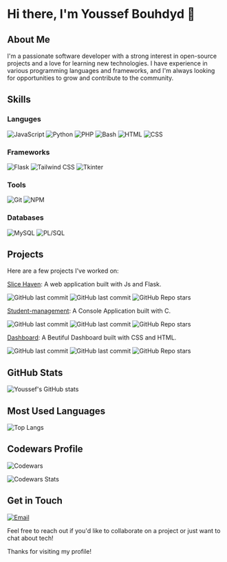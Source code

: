 # Hi there, I'm Youssef Bouhdyd 👋

## About Me
I'm a passionate software developer with a strong interest in open-source projects and a love for learning new technologies. I have experience in various programming languages and frameworks, and I'm always looking for opportunities to grow and contribute to the community.

## Skills

### Languges
![JavaScript](https://img.shields.io/badge/JavaScript-F7DF1E?style=for-the-badge&logo=javascript&logoColor=black)
![Python](https://img.shields.io/badge/Python-3776AB?style=for-the-badge&logo=python&logoColor=white)
![PHP](https://img.shields.io/badge/PHP-777BB4?style=for-the-badge&logo=php&logoColor=white)
![Bash](https://img.shields.io/badge/Bash-121011?style=for-the-badge&logo=gnubash&logoColor=white)
![HTML](https://img.shields.io/badge/HTML5-E34F26?style=for-the-badge&logo=html5&logoColor=white)
![CSS](https://img.shields.io/badge/CSS3-1572B6?style=for-the-badge&logo=css3&logoColor=white)


### Frameworks
![Flask](https://img.shields.io/badge/Flask-000000?style=for-the-badge&logo=flask&logoColor=white)
![Tailwind CSS](https://img.shields.io/badge/Tailwind_CSS-38B2AC?style=for-the-badge&logo=tailwind-css&logoColor=white)
![Tkinter](https://img.shields.io/badge/Tkinter-FF6F00?style=for-the-badge&logo=python&logoColor=white)

### Tools
![Git](https://img.shields.io/badge/Git-F05032?style=for-the-badge&logo=git&logoColor=white)
![NPM](https://img.shields.io/badge/NPM-CB3837?style=for-the-badge&logo=npm&logoColor=white)

### Databases
![MySQL](https://img.shields.io/badge/MySQL-4479A1?style=for-the-badge&logo=mysql&logoColor=white)
![PL/SQL](https://img.shields.io/badge/PL%2FSQL-CC2927?style=for-the-badge&logo=oracle&logoColor=white)


## Projects
Here are a few projects I've worked on:

[Slice Haven](https://github.com/YoussefBouhdyd/slice-haven): A web application built with Js and Flask.


![GitHub last commit](https://img.shields.io/github/repo-size/YoussefBouhdyd/slice-haven?style=for-the-badge)
![GitHub last commit](https://img.shields.io/github/last-commit/YoussefBouhdyd/slice-haven?style=for-the-badge)
![GitHub Repo stars](https://img.shields.io/github/stars/YoussefBouhdyd/slice-haven?style=for-the-badge)



[Student-management](https://github.com/YoussefBouhdyd/Studuents-manegment): A Console Application built with C.


![GitHub last commit](https://img.shields.io/github/repo-size/YoussefBouhdyd/Studuents-manegment?style=for-the-badge)
![GitHub last commit](https://img.shields.io/github/last-commit/YoussefBouhdyd/Studuents-manegment?style=for-the-badge)
![GitHub Repo stars](https://img.shields.io/github/stars/YoussefBouhdyd/Studuents-manegment?style=for-the-badge)


[Dashboard](https://github.com/YoussefBouhdyd/Dashboard): A Beutiful Dashboard built with CSS and HTML.

![GitHub last commit](https://img.shields.io/github/repo-size/YoussefBouhdyd/Dashboard?style=for-the-badge)
![GitHub last commit](https://img.shields.io/github/last-commit/YoussefBouhdyd/Dashboard?style=for-the-badge)
![GitHub Repo stars](https://img.shields.io/github/stars/YoussefBouhdyd/Dashboard?style=for-the-badge)

## GitHub Stats
![Youssef's GitHub stats](https://github-readme-stats.vercel.app/api?username=YoussefBouhdyd&show_icons=true&theme=radical)

## Most Used Languages
![Top Langs](https://github-readme-stats.vercel.app/api/top-langs/?username=YoussefBouhdyd&layout=compact&theme=radical)

## Codewars Profile
![Codewars](https://www.codewars.com/users/Bouhdyd/badges/large)

![Codewars Stats](https://github.r2v.ch/codewars?user=Bouhdyd&theme=dark&hide_clan=true)


## Get in Touch
[![Email](https://img.shields.io/badge/Email-D14836?style=for-the-badge&logo=gmail&logoColor=white)](mailto:bouhdyd2004@gmail.com)


Feel free to reach out if you'd like to collaborate on a project or just want to chat about tech!

Thanks for visiting my profile!
